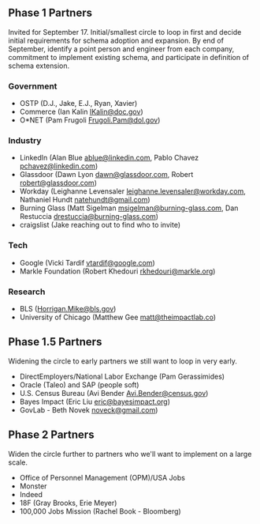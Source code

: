 ## Phase 1 Partners
Invited for September 17. Initial/smallest circle to loop in first and decide initial requirements for schema adoption and expansion. By end of September, identify a point person and engineer from each company, commitment to implement existing schema, and participate in definition of schema extension.

### Government
* OSTP (D.J., Jake, E.J., Ryan, Xavier)
* Commerce (Ian Kalin <IKalin@doc.gov>)
* O*NET (Pam Frugoli <Frugoli.Pam@dol.gov>)

### Industry
* LinkedIn (Alan Blue <ablue@linkedin.com>, Pablo Chavez <pchavez@linkedin.com>)
* Glassdoor (Dawn Lyon <dawn@glassdoor.com>, Robert <robert@glassdoor.com>)
* Workday (Leighanne Levensaler <leighanne.levensaler@workday.com>, Nathaniel Hundt <natehundt@gmail.com>)
* Burning Glass (Matt Sigelman <msigelman@burning-glass.com>, Dan Restuccia drestuccia@burning-glass.com)
* craigslist (Jake reaching out to find who to invite)

### Tech
* Google (Vicki Tardif <vtardif@google.com>)
* Markle Foundation (Robert Khedouri <rkhedouri@markle.org>)

### Research
* BLS (Horrigan.Mike@bls.gov)
* University of Chicago (Matthew Gee <matt@theimpactlab.co>)

## Phase 1.5 Partners
Widening the circle to early partners we still want to loop in very early.
* DirectEmployers/National Labor Exchange (Pam Gerassimides)
* Oracle (Taleo) and SAP (people soft)
* U.S. Census Bureau (Avi Bender <Avi.Bender@census.gov>)
* Bayes Impact (Eric Liu <eric@bayesimpact.org>)
* GovLab - Beth Novek <noveck@gmail.com>)

## Phase 2 Partners
Widen the circle further to partners who we'll want to implement on a large scale.
* Office of Personnel Management (OPM)/USA Jobs
* Monster
* Indeed
* 18F (Gray Brooks, Erie Meyer)
* 100,000 Jobs Mission (Rachel Book - Bloomberg)
